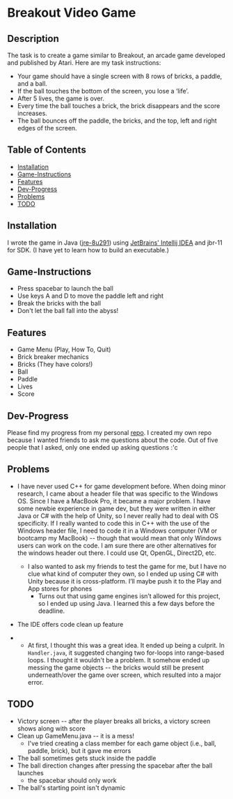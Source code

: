 # Breakout Video Game



## Description

The task is to create a game similar to Breakout, an arcade game developed and published by Atari. Here are my task instructions:

- Your game should have a single screen with 8 rows of bricks, a paddle, and a ball. 
- If the ball touches the bottom of the screen, you lose a ‘life’. 
- After 5 lives, the game is over. 
- Every time the ball touches a brick, the brick disappears and the score increases. 
- The ball bounces off the paddle, the bricks, and the top, left and right edges of the screen.



## Table of Contents

* [Installation](#installation)
* [Game-Instructions](#game-instructions)
* [Features](#features)
* [Dev-Progress](#dev-progress)
* [Problems](#problems)
* [TODO](#todo)



## Installation

I wrote the game in Java ([jre-8u291](https://www.oracle.com/java/technologies/javase-jre8-downloads.html)) using [JetBrains' Intellij IDEA](https://www.jetbrains.com/idea/download/#section=mac) and jbr-11 for SDK. (I have yet to learn how to build an executable.)



## Game-Instructions

- Press spacebar to launch the ball
- Use keys A and D to move the paddle left and right
- Break the bricks with the ball
- Don't let the ball fall into the abyss!



## Features

- Game Menu (Play, How To, Quit)
- Brick breaker mechanics
- Bricks (They have colors!)
- Ball
- Paddle
- Lives
- Score



## Dev-Progress

Please find my progress from my personal [repo](https://github.com/quiyetbrul/BreakoutGame/). I created my own repo because I wanted friends to ask me questions about the code. Out of five people that I asked, only one ended up asking questions :'c



## Problems

- I have never used C++ for game development before. When doing minor research, I came about a header file that was specific to the Windows OS. Since I have a MacBook Pro, it became a major problem. I have some newbie experience in game dev, but they were written in either Java or C# with the help of Unity, so I never really had to deal with OS specificity. If I really wanted to code this in C++ with the use of the Windows header file, I need to code it in a Windows computer (VM or bootcamp my MacBook) -- though that would mean that only Windows users can work on the code. I am sure there are other alternatives for the windows header out there. I could use Qt, OpenGL, Direct2D, etc.

  - I also wanted to ask my friends to test the game for me, but I have no clue what kind of computer they own, so I ended up using C# with Unity because it is cross-platform. I’ll maybe push it to the Play and App stores for phones
    - Turns out that using game engines isn’t allowed for this project, so I ended up using Java. I learned this a few days before the deadline.

- The IDE offers code clean up feature

- - At first, I thought this was a great idea. It ended up being a culprit. In ```Handler.java```, it suggested changing two for-loops into range-based loops. I thought it wouldn't be a problem. It somehow ended up messing the game objects -- the bricks would still be present underneath/over the game over screen, which resulted into a major error.



## TODO

- Victory screen -- after the player breaks all bricks, a victory screen shows along with score
- Clean up GameMenu.java -- it is a mess!
  - I've tried creating a class member for each game object (i.e., ball, paddle, brick), but it gave me errors
- The ball sometimes gets stuck inside the paddle
- The ball direction changes after pressing the spacebar after the ball launches
  - the spacebar should only work 
- The ball's starting point isn't dynamic

